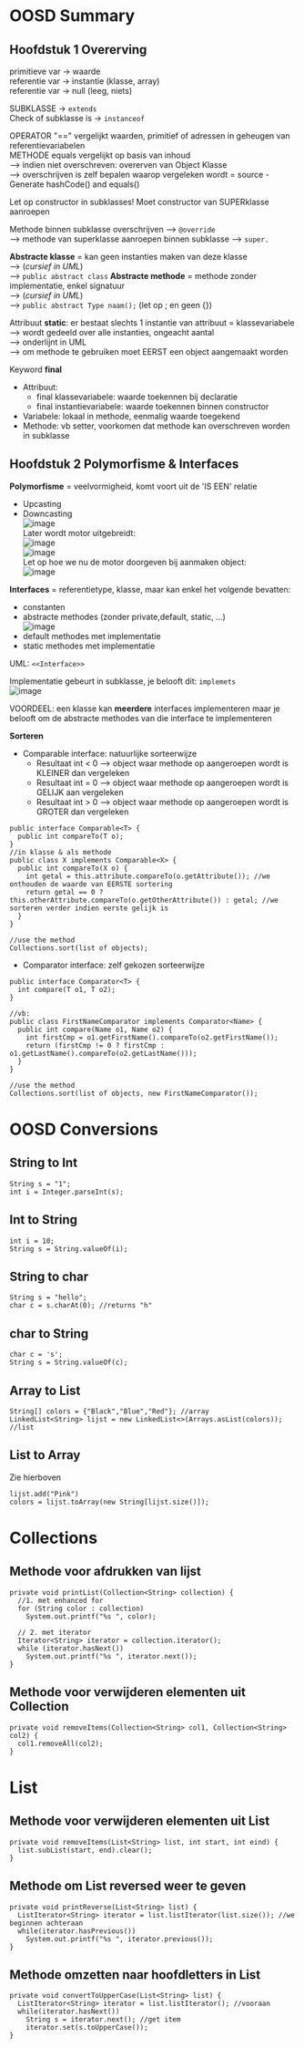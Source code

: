 # OOSD Summary
## Hoofdstuk 1 Overerving
primitieve var -> waarde  
referentie var -> instantie (klasse, array)  
referentie var -> null (leeg, niets)  

SUBKLASSE -> ```extends```   
Check of subklasse is -> ```instanceof```  

OPERATOR "==" vergelijkt waarden, primitief of adressen in geheugen van referentievariabelen  
METHODE equals vergelijkt op basis van inhoud  
--> indien niet overschreven: overerven van Object Klasse  
--> overschrijven is zelf bepalen waarop vergeleken wordt = source - Generate hashCode() and equals()

Let op constructor in subklasses! Moet constructor van SUPERklasse aanroepen

Methode binnen subklasse overschrijven --> ```@override```   
--> methode van superklasse aanroepen binnen subklasse --> ```super.``` 

**Abstracte klasse** = kan geen instanties maken van deze klasse  
--> (*cursief in UML*)  
--> ```public abstract class``` 
**Abstracte methode** = methode zonder implementatie, enkel signatuur  
--> (*cursief in UML*)  
--> ```public abstract Type naam();``` (let op ; en geen {})  

Attribuut **static**: er bestaat slechts 1 instantie van attribuut = klassevariabele  
--> wordt gedeeld over alle instanties, ongeacht aantal  
--> onderlijnt in UML  
--> om methode te gebruiken moet EERST een object aangemaakt worden

Keyword **final**
- Attribuut: 
  - final klassevariabele: waarde toekennen bij declaratie
  - final instantievariabele: waarde toekennen binnen constructor
- Variabele: lokaal in methode, eenmalig waarde toegekend
- Methode: vb setter, voorkomen dat methode kan overschreven worden in subklasse

## Hoofdstuk 2 Polymorfisme & Interfaces
**Polymorfisme** = veelvormigheid, komt voort uit de 'IS EEN' relatie  
- Upcasting
- Downcasting  
![image](https://user-images.githubusercontent.com/68321900/119004300-b9e1a700-b98e-11eb-8836-687f70fe762b.png)  
Later wordt motor uitgebreidt:  
![image](https://user-images.githubusercontent.com/68321900/119004361-c6fe9600-b98e-11eb-8ded-fa193b11e429.png)  
![image](https://user-images.githubusercontent.com/68321900/119004397-d1209480-b98e-11eb-9839-d9287f0218f5.png)  
Let op hoe we nu de motor doorgeven bij aanmaken object:  
![image](https://user-images.githubusercontent.com/68321900/119004471-e5fd2800-b98e-11eb-8426-53b4972b4e15.png)  

**Interfaces**
= referentietype, klasse, maar kan enkel het volgende bevatten:
- constanten
- abstracte methodes (zonder private,default, static, ...)  
![image](https://user-images.githubusercontent.com/68321900/119005419-ba2e7200-b98f-11eb-8aca-7c22e7647ebd.png)  
- default methodes met implementatie
- static methodes met implementatie

UML: ```<<Interface>>```

Implementatie gebeurt in subklasse, je belooft dit: ```implemets```  
![image](https://user-images.githubusercontent.com/68321900/119005834-15f8fb00-b990-11eb-87e5-4cdb8c96e7b5.png)  

VOORDEEL: een klasse kan **meerdere** interfaces implementeren maar je belooft om de abstracte methodes van die interface te implementeren

**Sorteren**
- Comparable interface: natuurlijke sorteerwijze  
  - Resultaat int < 0 --> object waar methode op aangeroepen wordt is KLEINER dan vergeleken
  - Resultaat int = 0 --> object waar methode op aangeroepen wordt is GELIJK aan vergeleken
  - Resultaat int > 0 --> object waar methode op aangeroepen wordt is GROTER dan vergeleken
```
public interface Comparable<T> {
  public int compareTo(T o);
}
//in klasse & als methode
public class X implements Comparable<X> {
  public int compareTo(X o) {
    int getal = this.attribute.compareTo(o.getAttribute()); //we onthouden de waarde van EERSTE sortering
    return getal == 0 ? this.otherAttribute.compareTo(o.getOtherAttribute()) : getal; //we sorteren verder indien eerste gelijk is
  }
}

//use the method
Collections.sort(list of objects);
```
- Comparator interface: zelf gekozen sorteerwijze 
```
public interface Comparator<T> {
  int compare(T o1, T o2);
}

//vb:
public class FirstNameComparator implements Comparator<Name> {
  public int compare(Name o1, Name o2) {
    int firstCmp = o1.getFirstName().compareTo(o2.getFirstName());
    return (firstCmp != 0 ? firstCmp : o1.getLastName().compareTo(o2.getLastName()));
  }
}

//use the method
Collections.sort(list of objects, new FirstNameComparator());
```

# OOSD Conversions
## String to Int
```
String s = "1";
int i = Integer.parseInt(s);
```
## Int to String
```
int i = 10;
String s = String.valueOf(i);
```
## String to char
```
String s = "hello";
char c = s.charAt(0); //returns "h"
```
## char to String
```
char c = 's';
String s = String.valueOf(c);
```
## Array to List
```
String[] colors = {"Black","Blue","Red"}; //array
LinkedList<String> lijst = new LinkedList<>(Arrays.asList(colors)); //list
```
## List to Array
Zie hierboven
```
lijst.add("Pink")
colors = lijst.toArray(new String[lijst.size()]);
```

# Collections
## Methode voor afdrukken van lijst
```
private void printList(Collection<String> collection) {
  //1. met enhanced for
  for (String color : collection)
    System.out.printf("%s ", color);
      
  // 2. met iterator
  Iterator<String> iterator = collection.iterator();
  while (iterator.hasNext())
    System.out.printf("%s ", iterator.next());
}
```
## Methode voor verwijderen elementen uit Collection
```
private void removeItems(Collection<String> col1, Collection<String> col2) {
  col1.removeAll(col2);
}
```
# List
## Methode voor verwijderen elementen uit List
```
private void removeItems(List<String> list, int start, int eind) {
  list.subList(start, end).clear();
}
```
## Methode om List reversed weer te geven
```
private void printReverse(List<String> list) {
  ListIterator<String> iterator = list.listIterator(list.size()); //we beginnen achteraan
  while(iterator.hasPrevious())
    System.out.printf("%s ", iterator.previous());
}
```
## Methode omzetten naar hoofdletters in List
```
private void convertToUpperCase(List<String> list) {
  ListIterator<String> iterator = list.listIterator(); //vooraan
  while(iterator.hasNext())
    String s = iterator.next(); //get item
    iterator.set(s.toUpperCase());
}
```
